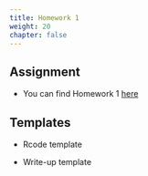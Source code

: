 ```yaml
---
title: Homework 1
weight: 20
chapter: false
---
```


## Assignment

- You can find Homework 1 <a onclick="ga('send', 'event', 'External-Link','click','hw1','0','Link');" href="https://sta235.netlify.app/assignments/homework/homework1/STA235H_Fall21_Homework1.html" target="_blank" class="btn btn-default"> here <i class="fas fa-external-link-alt"></i></a> 

## Templates

- Rcode template

- Write-up template



